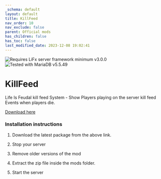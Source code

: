 ```yaml
---
_schema: default
layout: default
title: KillFeed
nav_order: 10
nav_exclude: false
parent: Official mods
has_children: false
has_toc: false
last_modified_date: 2023-12-08 19:02:41
---
```

![](https://img.shields.io/badge/LiFx%20Server%20-%3Ev3.0.0-green "Requires LiFx server framework minimum v3.0.0")![](https://img.shields.io/badge/MariaDB%20-%3Ev5.5.49-green "Tested with MariaDB v5.5.49")

# KillFeed

Life Is Feudal kill feed System - Show Players playing on the server kill feed Events when players die.

[Download here](https://github.com/LiF-x/KillFeed/releases/latest)&nbsp;

### Installation instructions

1. Download the latest package from the above link.

2. Stop your server

3. Remove older versions of the mod

4. Extract the zip file inside the mods folder.

5. Start the server